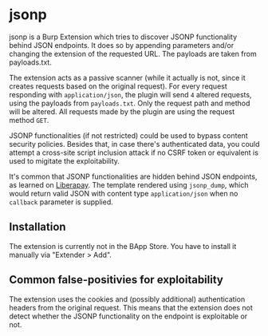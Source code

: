 # jsonp

jsonp is a Burp Extension which tries to discover JSONP functionality behind JSON endpoints. It does so by appending parameters and/or changing the extension of the requested URL. The payloads are taken from payloads.txt.

The extension acts as a passive scanner (while it actually is not, since it creates requests based on the original request). For every request responding with `application/json`, the plugin will send `4` altered requests, using the payloads from `payloads.txt`. Only the request path and method will be altered. All requests made by the plugin are using the request method `GET`.

JSONP functionalities (if not restricted) could be used to bypass content security policies. Besides that, in case there's authenticated data, you could attempt a cross-site script inclusion attack if no CSRF token or equivalent is used to migitate the exploitability.

It's common that JSONP functionalities are hidden behind JSON endpoints, as learned on [Liberapay](https://hackerone.com/reports/361951). The template rendered using `jsonp_dump`, which would return valid JSON with content type `application/json` when no `callback` parameter is supplied.

## Installation

The extension is currently not in the BApp Store. You have to install it manually via "Extender > Add". 

## Common false-positivies for exploitability
The extension uses the cookies and (possibly additional) authentication headers from the original request. This means that the extension does not detect whether the JSONP functionality on the endpoint is exploitable or not.
